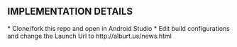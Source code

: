 <h2>IMPLEMENTATION DETAILS</h2>
* Clone/fork this repo and open in Android Studio
*  Edit build configurations and change the Launch Url to http://alburt.us/news.html
